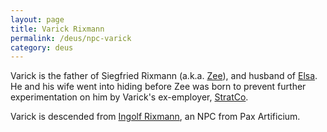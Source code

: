 ```yaml
---
layout: page
title: Varick Rixmann
permalink: /deus/npc-varick
category: deus
---
```

Varick is the father of Siegfried Rixmann (a.k.a. [Zee](char-public-james)), and husband of [Elsa](npc-elsa). He and his wife went into hiding before Zee was born to prevent further experimentation on him by Varick's ex-employer, [StratCo](org-strat-co).

Varick is descended from [Ingolf Rixmann](http://restlesswarrior.com/pax/npcs/rixmann.html), an NPC from Pax Artificium.
